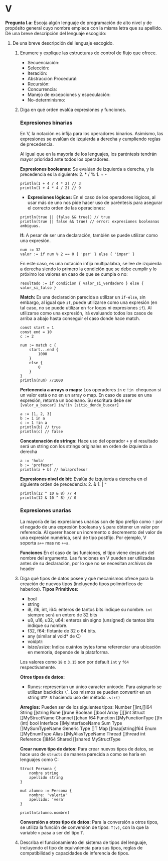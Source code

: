 # V

**Pregunta I.a:**
Escoja algún lenguaje de programación de alto nivel y de propósito general cuyo nombre empiece con la misma letra que su apellido. Dé una breve descripción del lenguaje escogido:

1. De una breve descripción del lenguaje escogido.
    1. Enumere y explique las estructuras de control de flujo que ofrece.
        - Secuenciación:
        - Selección:
        - Iteración:
        - Abstracción Procedural:
        - Recursión:
        - Concurrencia:
        - Manejo de excepciones y especulación:
        - No-determinismo:

    2. Diga en qué orden evalúa expresiones y funciones.

        ### Expresiones binarias

        En V, la notación es infija para los operadores binarios. Asimismo, las expresiones se evalúan de izquierda a derecha y cumpliendo reglas de precedencia.

        Al igual que en la mayoría de los lenguajes, los paréntesis tendrán mayor prioridad ante todos los operadores.

        **Expresiones booleanas:**
        Se evalúan de izquierda a derecha, y la precedencia es la siguiente:
            2.  * / %
            1. + -
        
        ```
        println(1 + 4 / 4 * 2) // 3
        println(1 + 4 * 4 / 2) // 9
        ```

        - **Expresiones lógicas:**
        En el caso de los operadores lógicos, al usar más de uno nos pide hacer uso de paréntesis para asegurar el correcto orden de las operaciones:
        ```
        println(true || (false && true)) // true
        println(true || false && true) // error: expresiones booleanas ambiguas.
        ```

        **If:**
        A pesar de ser una declaración, también se puede utilizar como una expresión.
        ```
        num := 32
        valor := if num % 2 == 0 { 'par' } else { 'impar' }
        ```
        En este caso, es una notación infija multipalabra, se lee de izquierda a derecha siendo lo primero la condición que se debe cumplir y lo próximo los valores en caso de que se cumpla o no:
        ```
        resultado := if condicion { valor_si_verdadero } else { valor_si_falso }
        ```

        **Match:**
        Es una declaración parecida a utilizar un `if-else`, sin embargo, al igual que `if`, puede utilizarse como una expresión (en tal caso, no se puede utilizar en `for` loops ni expresiones `if`).
        Al utilizarse como una expresión, irá evaluando todos los casos de arriba a abajo hasta conseguir el caso donde hace match.
        ```
        const start = 1
        const end = 10
        c := 2

        num := match c {
            start...end {
                1000
            }
            else {
                0
            }
        }
        println(num) //1000
        ```

        **Pertenencia a arrays o maps:**
        Los operadores `in` e `!in `chequean si un valor está o no en un array o map. En caso de usarse en una expresión, retorna un booleano. Su escritura debe ser `[valor_a_buscar] in/!in [sitio_donde_buscar]`
        ```
        a := [1, 2, 3]
        b := 1 in a
        c := 1 !in a
        println(b) // true
        println(c) // false
        ```

        **Concatenación de strings:**
        Hace uso del operador `+` y el resultado será un string con los strings originales en orden de izquierda a derecha
        ```
        a := 'hola'
        b := 'profesor'
        println(a + b) // holaprofesor
        ```

        **Expresiones nivel de bit:**
        Evalúa de izquierda a derecha en el siguiente orden de precedencia:
            2.  &
            1.  |  ^
        ```
        println(12 ^ 10 & 8) // 4
        println(12 & 10 ^ 8) // 0
        ```

        ### Expresiones unarias
        La mayoría de las expresiones unarias son de tipo prefijo como `!` por el negado de una expresión booleana y `&` para obtener un valor por referencia.
        Al querer hacer un incremento o decremento del valor de una expresión numérica, será de tipo postfijo. Por ejemplo, V soporta `a++` mas no `++a`.

        **Funciones**
        En el caso de las funciones, el tipo viene después del nombre del argumento.
        Las funciones en V pueden ser utilizadas antes de su declaración, por lo que no se necesitan archivos de header

    3. Diga qué tipos de datos posee y qué mecanismos ofrece para la creación de nuevos tipos (incluyendo tipos polimórficos de haberlos).
        **Tipos Primitivos:**
        - bool
        - string
        - i8, i16, int, i64: enteros de tantos bits indique su nombre. `int` siempre será un entero de 32 bits
        - u8, u16, u32, u64: enteros sin signo (unsigned) de tantos bits indique su nombre.
        - f32, f64: flotante de 32 o 64 bits.
        - any (similar al void* de C)
        - voidptr: 
        - isize/usize: Indica cuántos bytes toma referenciar una ubicación en memoria, depende de la plataforma.

        Los valores como `18` o `3.15` son por default `int` y `f64` respectivamente.

        **Otros tipos de datos:**
        - Runes: representan un único caracter unicode. Para asignarlo se utilizan backticks `\`\`. Los mismos se pueden convertir en un string `UTF-8` haciendo uso del método `.str()` 

        **Arreglos:**
        Pueden ser de los siguientes tipos:
        Number	[]int,[]i64
        String	[]string
        Rune	[]rune
        Boolean	[]bool
        Array	[][]int
        Struct	[]MyStructName
        Channel	[]chan f64
        Function	[]MyFunctionType []fn (int) bool
        Interface	[]MyInterfaceName
        Sum Type	[]MySumTypeName
        Generic Type	[]T
        Map	[]map[string]f64
        Enum	[]MyEnumType
        Alias	[]MyAliasTypeName
        Thread	[]thread int
        Reference	[]&f64
        Shared	[]shared MyStructType 

        **Crear nuevo tipo de datos:**
        Para crear nuevos tipos de datos, se hace uso de `structs` de manera parecida a como se haría en lenguajes como C:
        ```
        Struct Persona {
            nombre string
            apellido string
        }

        mut alumno := Persona {
            nombre: 'valeria'
            apellido: 'vera'
        }

        println(alumno.nombre)
        ```

        **Conversión a otros tipo de datos:**
        Para la conversión a otros tipos, se utiliza la función de conversión de tipos: `T(v)`, con la que la variable `v` pasa a ser del tipo `T`.

    4. Describa el funcionamiento del sistema de tipos del lenguaje, incluyendo el tipo de equivalencia para sus tipos, reglas de compatibilidad y capacidades de inferencia de tipos.
